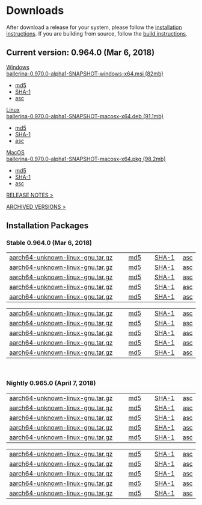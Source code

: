 <link rel="stylesheet" href="/css/download-page.css"></link>
<div class="row cBallerina-io-Gray-row">
    <div class="container">
        <div class="row">
          <div class="col-xs-12 col-sm-12 col-md-6 col-lg-6 cDownloadsHeader">
              <h1>Downloads</h1>
              <p>
  				After download a release for your system, please follow the <a href="#">installation instructions</a>. If you are building from source, follow the <a href="https://github.com/ballerina-platform/ballerina-lang/blob/master/README.md#install-from-source">build instructions</a>.
              </p>
          </div>
        </div>
        <div class="row">
          <div class="col-xs-12 col-sm-12 col-md-12 col-lg-12 cDownloadsHeader">       
              <div class="cFeaturedVersion">
                  <h2>Current version: 0.964.0 (Mar 6, 2018)</h2>
              </div>
          </div>
        </div>
        <div class="clearfix"></div>
		<div class="row cDownloads">
			<div class="col-xs-12 col-sm-12 col-md-4 col-lg-4 cDownloadLeft">
				<a id="packWindows" href="https://product-dist.ballerina.io/downloads/0.970.0/ballerina-0.970.0-alpha1-SNAPSHOT-windows-x64.msi" class="cDownload">
					<div>Windows</div>
					<div id="packWindowsName" class="cSize">ballerina-0.970.0-alpha1-SNAPSHOT-windows-x64.msi (82mb)</div>
				</a>
				<ul class="cDiwnloadSubLinks">
					<li><a id="packWindowsMd5" href="https://product-dist.ballerina.io/downloads/0.970.0/ballerina-0.970.0-alpha1-SNAPSHOT-windows-x64.msi.md5">md5</a></li>
					<li><a id="packWindowsSha1" href="https://product-dist.ballerina.io/downloads/0.970.0/ballerina-0.970.0-alpha1-SNAPSHOT-windows-x64.msi.sha1">SHA-1</a></li>
					<li><a id="packWindowsAsc" href="https://product-dist.ballerina.io/downloads/0.970.0/ballerina-0.970.0-alpha1-SNAPSHOT-windows-x64.msi.asc">asc</a></li>
				</ul>
			</div>
			<div class="col-xs-12 col-sm-12 col-md-4 col-lg-4 cDownloadMiddle">
				<a id="packLinux" href="#" class="cDownload">
					<div>Linux</div>
					<div  id="packLinuxName" class="cSize">ballerina-0.970.0-alpha1-SNAPSHOT-macosx-x64.deb (91.1mb)</div>
				</a>
				<ul class="cDiwnloadSubLinks">
					<li><a id="packLinuxMd5" href="#">md5</a></li>
					<li><a id="packLinuxSha1" href="#">SHA-1</a></li>
					<li><a id="packLinuxAsc" href="#">asc</a></li>
				</ul>
			</div>
			<div class="col-xs-12 col-sm-12 col-md-4 col-lg-4 cDownloadMiddle">
				<a id="packMac" href="https://product-dist.ballerina.io/downloads/0.970.0/ballerina-0.970.0-alpha1-SNAPSHOT-macosx-x64.pkg" class="cDownload">
					<div>MacOS</div>
					<div id="packMacName" class="cSize">ballerina-0.970.0-alpha1-SNAPSHOT-macosx-x64.pkg (98.2mb)</div>
				</a>
				<ul class="cDiwnloadSubLinks">
					<li><a id="packMacMd5" href="https://product-dist.ballerina.io/downloads/0.970.0/ballerina-0.970.0-alpha1-SNAPSHOT-macosx-x64.pkg.md5">md5</a></li>
					<li><a id="packMacSha1" href="https://product-dist.ballerina.io/downloads/0.970.0/ballerina-0.970.0-alpha1-SNAPSHOT-macosx-x64.pkg.sha1">SHA-1</a></li>
					<li><a id="packMacAsc" href="https://product-dist.ballerina.io/downloads/0.970.0/ballerina-0.970.0-alpha1-SNAPSHOT-macosx-x64.pkg.asc">asc</a></li>
				</ul>
			</div>
		</div>
        <div class="col-xs-12 col-sm-16 col-md-12 col-lg-12">
            <div class="cReleaseNotes">
                <p><a href="/downloads/release-notes">RELEASE NOTES ></a></p>
            </div>
            <div class="cReleaseNotes">
                <p><a href="/downloads/archived">ARCHIVED VERSIONS ></a></p>
            </div>
        </div>
        <div class="col-xs-12 col-sm-16 col-md-12 col-lg-12">
            <div class="cStandaloneInstallers">
                <h2>Installation Packages</h2>
                <div class="cInstallers">
                    <h3>Stable 0.964.0 (Mar 6, 2018)</h3>
                    <div class="col-xs-12 col-sm-16 col-md-6 col-lg-6 cLeftTable">
                        <table>
                            <tr>
                                <td style="width: 65%"><a href="#">aarch64-unknown-linux-gnu.tar.gz</a></td>
                                <td style="width: 14%"><a href="#">md5</a></td>
                                <td style="width: 15%"><a href="#">SHA-1</a></td>
                                <td style="width: 6%"><a href="#">asc</a></td>
                            </tr>
                            <tr>
                                <td><a href="#">aarch64-unknown-linux-gnu.tar.gz</a></td>
                                <td><a href="#">md5</a></td>
                                <td><a href="#">SHA-1</a></td>
                                <td><a href="#">asc</a></td>
                            </tr>
                            <tr>
                                <td><a href="#">aarch64-unknown-linux-gnu.tar.gz</a></td>
                                <td><a href="#">md5</a></td>
                                <td><a href="#">SHA-1</a></td>
                                <td><a href="#">asc</a></td>
                            </tr>
                            <tr>
                                <td><a href="#">aarch64-unknown-linux-gnu.tar.gz</a></td>
                                <td><a href="#">md5</a></td>
                                <td><a href="#">SHA-1</a></td>
                                <td><a href="#">asc</a></td>
                            </tr>
                            <tr>
                                <td><a href="#">aarch64-unknown-linux-gnu.tar.gz</a></td>
                                <td><a href="#">md5</a></td>
                                <td><a href="#">SHA-1</a></td>
                                <td><a href="#">asc</a></td>
                            </tr>
                        </table>
                    </div>
                    <div class="col-xs-12 col-sm-16 col-md-6 col-lg-6 cRightTable">
                        <table>
                            <tr>
                                <td style="width: 65%"><a href="#">aarch64-unknown-linux-gnu.tar.gz</a></td>
                                <td style="width: 14%"><a href="#">md5</a></td>
                                <td style="width: 15%"><a href="#">SHA-1</a></td>
                                <td style="width: 6%"><a href="#">asc</a></td>
                            </tr>
                            <tr>
                                <td><a href="#">aarch64-unknown-linux-gnu.tar.gz</a></td>
                                <td><a href="#">md5</a></td>
                                <td><a href="#">SHA-1</a></td>
                                <td><a href="#">asc</a></td>
                            </tr>
                            <tr>
                                <td><a href="#">aarch64-unknown-linux-gnu.tar.gz</a></td>
                                <td><a href="#">md5</a></td>
                                <td><a href="#">SHA-1</a></td>
                                <td><a href="#">asc</a></td>
                            </tr>
                            <tr>
                                <td><a href="#">aarch64-unknown-linux-gnu.tar.gz</a></td>
                                <td><a href="#">md5</a></td>
                                <td><a href="#">SHA-1</a></td>
                                <td><a href="#">asc</a></td>
                            </tr>
                            <tr>
                                <td><a href="#">aarch64-unknown-linux-gnu.tar.gz</a></td>
                                <td><a href="#">md5</a></td>
                                <td><a href="#">SHA-1</a></td>
                                <td><a href="#">asc</a></td>
                            </tr>
                        </table>
                    </div>
                    <div class="clearfix"></div>
					<br>
					<h3>Nightly 0.965.0 (April 7, 2018)</h3>
					<div class="col-xs-12 col-sm-16 col-md-6 col-lg-6 cLeftTable">
                        <table>
                            <tr>
                                <td style="width: 65%"><a href="#">aarch64-unknown-linux-gnu.tar.gz</a></td>
                                <td style="width: 14%"><a href="#">md5</a></td>
                                <td style="width: 15%"><a href="#">SHA-1</a></td>
                                <td style="width: 6%"><a href="#">asc</a></td>
                            </tr>
                            <tr>
                                <td><a href="#">aarch64-unknown-linux-gnu.tar.gz</a></td>
                                <td><a href="#">md5</a></td>
                                <td><a href="#">SHA-1</a></td>
                                <td><a href="#">asc</a></td>
                            </tr>
                            <tr>
                                <td><a href="#">aarch64-unknown-linux-gnu.tar.gz</a></td>
                                <td><a href="#">md5</a></td>
                                <td><a href="#">SHA-1</a></td>
                                <td><a href="#">asc</a></td>
                            </tr>
                            <tr>
                                <td><a href="#">aarch64-unknown-linux-gnu.tar.gz</a></td>
                                <td><a href="#">md5</a></td>
                                <td><a href="#">SHA-1</a></td>
                                <td><a href="#">asc</a></td>
                            </tr>
                            <tr>
                                <td><a href="#">aarch64-unknown-linux-gnu.tar.gz</a></td>
                                <td><a href="#">md5</a></td>
                                <td><a href="#">SHA-1</a></td>
                                <td><a href="#">asc</a></td>
                            </tr>
                        </table>
                    </div>
					<div class="col-xs-12 col-sm-16 col-md-6 col-lg-6 cRightTable">
                        <table>
                            <tr>
                                <td style="width: 65%"><a href="#">aarch64-unknown-linux-gnu.tar.gz</a></td>
                                <td style="width: 14%"><a href="#">md5</a></td>
                                <td style="width: 15%"><a href="#">SHA-1</a></td>
                                <td style="width: 6%"><a href="#">asc</a></td>
                            </tr>
                            <tr>
                                <td><a href="#">aarch64-unknown-linux-gnu.tar.gz</a></td>
                                <td><a href="#">md5</a></td>
                                <td><a href="#">SHA-1</a></td>
                                <td><a href="#">asc</a></td>
                            </tr>
                            <tr>
                                <td><a href="#">aarch64-unknown-linux-gnu.tar.gz</a></td>
                                <td><a href="#">md5</a></td>
                                <td><a href="#">SHA-1</a></td>
                                <td><a href="#">asc</a></td>
                            </tr>
                            <tr>
                                <td><a href="#">aarch64-unknown-linux-gnu.tar.gz</a></td>
                                <td><a href="#">md5</a></td>
                                <td><a href="#">SHA-1</a></td>
                                <td><a href="#">asc</a></td>
                            </tr>
                            <tr>
                                <td><a href="#">aarch64-unknown-linux-gnu.tar.gz</a></td>
                                <td><a href="#">md5</a></td>
                                <td><a href="#">SHA-1</a></td>
                                <td><a href="#">asc</a></td>
                            </tr>
                        </table>
                    </div>
					<div class="clearfix"></div>
                </div>
            </div>            
        </div>
    </div>
</div>
